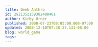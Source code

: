 ```yaml
---
title: Geek Anthro
id: 2921352159382488461
author: Kirby Urner
published: 2008-07-23T08:05:00.000-07:00
updated: 2008-12-10T07:38:27.131-08:00
blog: world_game
tags: 
---
```


